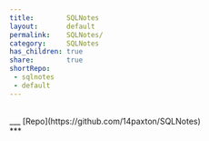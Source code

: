 ```yaml
---
title:        SQLNotes
layout:       default
permalink:    SQLNotes/
category:     SQLNotes
has_children: true
share:        true
shortRepo:
 - sqlnotes
 - default
---
```


<br/>
___
[Repo](https://github.com/14paxton/SQLNotes)

<br/>
***